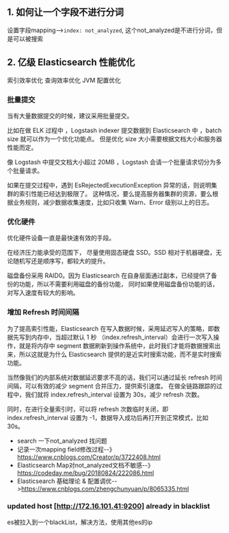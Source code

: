 ## 1. 如何让一个字段不进行分词
设置字段mapping-->`index: not_analyzed`, 这个not_analyzed是不进行分词，但是可以被搜索


## 2. 亿级 Elasticsearch 性能优化
索引效率优化
查询效率优化
JVM 配置优化

### 批量提交

当有大量数据提交的时候，建议采用批量提交。

比如在做 ELK 过程中 ，Logstash indexer 提交数据到 Elasticsearch 中 ，batch size 就可以作为一个优化功能点。
但是优化 size 大小需要根据文档大小和服务器性能而定。

像 Logstash 中提交文档大小超过 20MB ，Logstash 会请一个批量请求切分为多个批量请求。

如果在提交过程中，遇到 EsRejectedExecutionException 异常的话，则说明集群的索引性能已经达到极限了。
这种情况，要么提高服务器集群的资源，要么根据业务规则，减少数据收集速度，比如只收集 Warn、Error 级别以上的日志。

### 优化硬件
优化硬件设备一直是最快速有效的手段。

在经济压力能承受的范围下， 尽量使用固态硬盘 SSD。SSD 相对于机器硬盘，无论随机写还是顺序写，都较大的提升。

磁盘备份采用 RAID0。因为 Elasticsearch 在自身层面通过副本，已经提供了备份的功能，所以不需要利用磁盘的备份功能，
同时如果使用磁盘备份功能的话，对写入速度有较大的影响。

### 增加 Refresh 时间间隔

为了提高索引性能，Elasticsearch 在写入数据时候，采用延迟写入的策略，即数据先写到内存中，当超过默认 1 秒 （index.refresh_interval）会进行一次写入操作，就是将内存中 segment 数据刷新到操作系统中，此时我们才能将数据搜索出来，所以这就是为什么 Elasticsearch 提供的是近实时搜索功能，而不是实时搜索功能。

当然像我们的内部系统对数据延迟要求不高的话，我们可以通过延长 refresh 时间间隔，可以有效的减少 segment 合并压力，提供索引速度。
在做全链路跟踪的过程中，我们就将 index.refresh_interval 设置为 30s，减少 refresh 次数。

同时，在进行全量索引时，可以将 refresh 次数临时关闭，即 index.refresh_interval 设置为 -1，数据导入成功后再打开到正常模式，比如 30s。


-	search 一下not_analyzed 找问题
-	记录一次mapping field修改过程--》https://www.cnblogs.com/Creator/p/3722408.html
-	Elasticsearch Map对not_analyzed文档不敏感--》https://codeday.me/bug/20180824/222086.html
-	Elasticsearch 基础理论 & 配置调优-->https://www.cnblogs.com/zhengchunyuan/p/8065335.html


###  updated host [http://172.16.101.41:9200] already in blacklist

es被拉入到一个blackList，解决方法，使用其他es的ip



